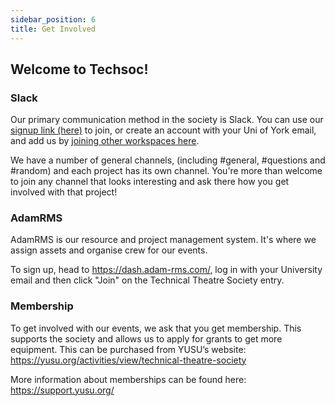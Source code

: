 ```yaml
---
sidebar_position: 6
title: Get Involved
---
```


## Welcome to Techsoc!

### Slack
Our primary communication method in the society is Slack. You can use our [signup link (here)](https://join.slack.com/t/yorktechsoc/shared_invite/zt-1df8p8flv-fqj2an8oJEx0n50Bjz~g~Q) to join, or create an account with your Uni of York email, and add us by [joining other workspaces here](https://slack.com/get-started#/).

We have a number of general channels, (including #general, #questions and #random) and each project has its own channel. You're more than welcome to join any channel that looks interesting and ask there how you get involved with that project!

### AdamRMS
AdamRMS is our resource and project management system. It's where we assign assets and organise crew for our events.

To sign up, head to https://dash.adam-rms.com/, log in with your University email and then click "Join" on the Technical Theatre Society entry.

### Membership
To get involved with our events, we ask that you get membership. This supports the society and allows us to apply for grants to get more equipment. This can be purchased from YUSU’s website: https://yusu.org/activities/view/technical-theatre-society

More information about memberships can be found here: https://support.yusu.org/